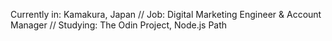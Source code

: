 Currently in: Kamakura, Japan  //
Job: Digital Marketing Engineer & Account Manager  //
Studying: The Odin Project, Node.js Path
